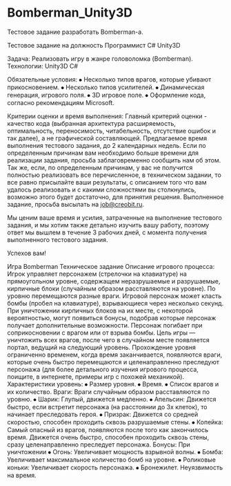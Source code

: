 # Bomberman_Unity3D
Тестовое задание разработать Bomberman-a.

Тестовое задание на должность 
Программист С# Unity3D

Задача: Реализовать игру в жанре головоломка (Bomberman).
Технологии: Unity3D C#

Обязательные условия:
⦁	Несколько типов врагов, которые убивают прикосновением.
⦁	Несколько типов усилителей.
⦁	Динамическая генерация, игрового поля.
⦁	3D игровое поле.
⦁	Оформление кода, согласно рекомендациям Мicrosoft.

Критерии оценки и время выполнения: 
	Главный критерий оценки - качество кода (выбранная архитектура расширяемость, оптимальность, переносимость, читабельность, отсутствие ошибок и так далее), а не графической составляющей.
	Предлагаемое время выполнения тестового задания, до 2 календарных недель. Если по определенным причинам вам необходимо больше времени для реализации задания, просьба заблаговременно сообщить нам об этом. 
	Так же, если, по определенным причинам, у вас не получится полностью реализовать все перечисленное, в техническом задании, то все равно присылайте ваши результаты, с описанием того что вам удалось реализовать и с какими сложностями вы столкнулись, возможно этого будет достаточно, для принятия решения.
	Выполненное задание, просьба высылать на job@creobit.ru.

Мы ценим ваше время и усилия, затраченные на выполнение тестового задания, и мы хотим также детально изучить вашу работу, поэтому ответ мы вышлем в течение 3 рабочих дней, с момента получения выполненного тестового задания.

Успехов вам!

Игра Bomberman
Техническое задание
Описание игрового процесса:
Игрок управляет персонажем (стрелочки на клавиатуре) на прямоугольном уровне, содержащем неразрушаемые и разрушаемые, кирпичные блоки (случайным образом расставляются на уровне). По уровню перемещаются разные враги. Игровой персонаж может класть бомбы (пробел на клавиатуре), взрывающиеся через несколько секунд. При уничтожении кирпичных блоков на их месте, с некоторой вероятностью, могут появиться бонусы, подобрав которые персонаж получает дополнительные возможности. Персонаж погибает при соприкосновении с врагом или от взрыва бомбы. Цель игры — уничтожить всех врагов, после чего в случайном месте появляется портал, ведущий на следующий уровень. Прохождение уровня ограниченно временем, когда время заканчивается, появляются враги, которые очень быстро перемещаются и целенаправленно преследуют персонажа (для более детального изучения игрового процесса, поищите, в интернете, примеры игр с похожей механикой).
 Характеристики уровень:
⦁	Размер уровня.
⦁	Время.
⦁	Список врагов и их количество.
Враги:
Враги случайным образом расставляются по уровню.
⦁	Шарик: Глупый, движется медленно.
⦁	Апельсин: Движется быстро, если встретит персонажа (на расстоянии до 3х клеток), то начинает преследовать героя.
⦁	Призрак: Движется со средней скоростью, способен проходить сквозь разрушаемые стены.
⦁	Копейка: Самый опасный из врагов, появляются после того как закончилось время. Движется очень быстро, способен проходить сквозь стены, сразу целенаправленно преследует персонажа.
Бонусы:
При уничтожении 
⦁	Огонь: Увеличивает мощность взрывной волны.
⦁	Бомба: Увеличивает максимальное количество бомб на уровне.
⦁	Роликовые коньки: Увеличивает скорость персонажа.
⦁	Бронежилет. Неуязвимость на время.
